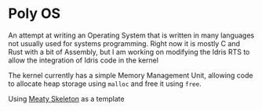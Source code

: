 Poly OS
===

An attempt at writing an Operating System that is written in
many languages not usually used for systems programming. Right now
it is mostly C and Rust with a bit of Assembly, but I am working on
modifying the Idris RTS to allow the integration of Idris code in the kernel

The kernel currently has a simple Memory Management Unit, allowing code
to allocate heap storage using `malloc` and free it using `free`.

Using [Meaty Skeleton](http://wiki.osdev.org/Meaty_Skeleton) as a template
